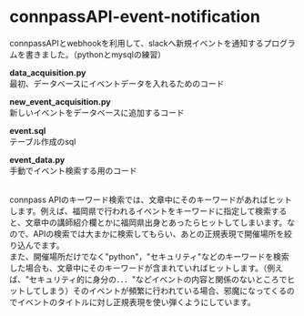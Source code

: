 # connpassAPI-event-notification

connpassAPIとwebhookを利用して、slackへ新規イベントを通知するプログラムを書きました。（pythonとmysqlの練習）  

**data_acquisition.py**  
最初、データベースにイベントデータを入れるためのコード

**new_event_acquisition.py**  
新しいイベントをデータベースに追加するコード

**event.sql**  
テーブル作成のsql

**event_data.py**  
手動でイベント検索する用のコード  
<br>

connpass APIのキーワード検索では、文章中にそのキーワードがあればヒットします。例えば、福岡県で行われるイベントをキーワードに指定して検索すると、文章中の講師紹介欄とかに福岡県出身とあったらヒットしてしまいます。なので、APIの検索では大まかに検索してもらい、あとの正規表現で開催場所を絞り込んでます。  
また、開催場所だけでなく"python"，"セキュリティ"などのキーワードを検索した場合も、文章中にそのキーワードが含まれていればヒットします。（例えば、"セキュリティ的に身分の．．．"などイベントの内容と関係のないところでヒットしてしまう）そのイベントが頻繁に行われている場合、邪魔になってくるのでイベントのタイトルに対し正規表現を使い弾くようにしています。
